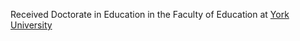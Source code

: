 Received Doctorate in Education in the Faculty of Education at [York University](https://www.yorku.ca)
